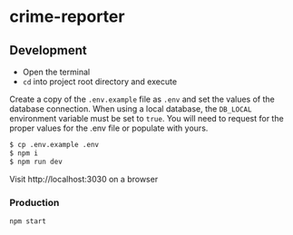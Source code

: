 # crime-reporter

## Development

- Open the terminal
- `cd` into project root directory and execute

Create a copy of the `.env.example` file as `.env` and set the values of the database connection. When using a local database, the `DB_LOCAL` environment variable must be set to `true`. You will need to request for the proper values for the .env file or populate with yours.

```sh
$ cp .env.example .env
$ npm i
$ npm run dev
```

Visit http://localhost:3030 on a browser

### Production

```sh
npm start
```